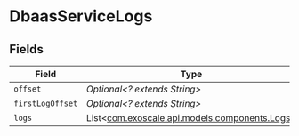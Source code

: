 # DbaasServiceLogs


## Fields

| Field                                                                            | Type                                                                             | Required                                                                         | Description                                                                      |
| -------------------------------------------------------------------------------- | -------------------------------------------------------------------------------- | -------------------------------------------------------------------------------- | -------------------------------------------------------------------------------- |
| `offset`                                                                         | *Optional<? extends String>*                                                     | :heavy_minus_sign:                                                               | N/A                                                                              |
| `firstLogOffset`                                                                 | *Optional<? extends String>*                                                     | :heavy_minus_sign:                                                               | N/A                                                                              |
| `logs`                                                                           | List<[com.exoscale.api.models.components.Logs](../../models/components/Logs.md)> | :heavy_minus_sign:                                                               | N/A                                                                              |